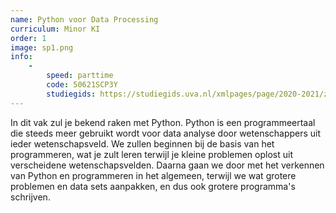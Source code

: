 ```yaml
---
name: Python voor Data Processing
curriculum: Minor KI
order: 1
image: sp1.png
info:
    -
        speed: parttime
        code: 50621SCP3Y
        studiegids: https://studiegids.uva.nl/xmlpages/page/2020-2021/zoek-vak/vak/82344
---
```


In dit vak zul je bekend raken met Python. Python is een programmeertaal die steeds meer gebruikt wordt voor data analyse door wetenschappers uit ieder wetenschapsveld. We zullen beginnen bij de basis van het programmeren, wat je zult leren terwijl je kleine problemen oplost uit verscheidene wetenschapsvelden. Daarna gaan we door met het verkennen van Python en programmeren in het algemeen, terwijl we wat grotere problemen en data sets aanpakken, en dus ook grotere programma's schrijven.